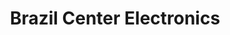 ---
title: "Brazil Center Electronics"
url: /orlando/brazil-center-electronics/
shop: Elektronik
---